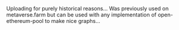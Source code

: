 Uploading for purely historical reasons... Was previously used on metaverse.farm but can be used with any implementation of open-ethereum-pool to make nice graphs...